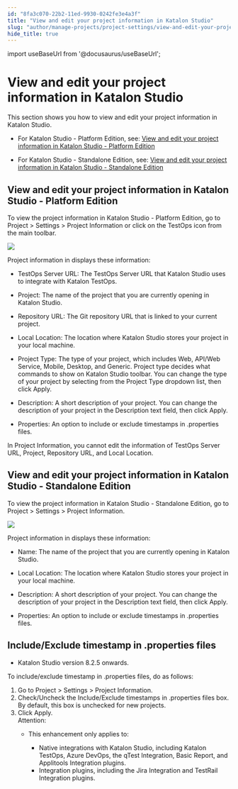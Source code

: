 ```yaml
---
id: "8fa3c070-22b2-11ed-9930-0242fe3e4a3f"
title: "View and edit your project information in Katalon Studio"
slug: "author/manage-projects/project-settings/view-and-edit-your-project-information-in-katalon-studio"
hide_title: true
---
```

import useBaseUrl from '@docusaurus/useBaseUrl';


# <a id="concept-8309" class="anchor_top_offset"/><a id="ariaid-title1" class="anchor_top_offset"/>View and edit your project information in <span xmlns="http://www.w3.org/1999/xhtml" className="ph">Katalon Studio</span> 

<p xmlns="http://www.w3.org/1999/xhtml" className="p">This section shows you how to view and edit your project information in Katalon Studio. </p> 
<div xmlns="http://www.w3.org/1999/xhtml" className="p"><ul className="ul"><li className="li"><p className="p">For <span className="ph">Katalon Studio - Platform Edition</span>, see: <a className="xref" href="#concept-1a822743">View and edit your project information in <span className="ph">Katalon Studio - Platform Edition</span></a></p></li><li className="li"><p className="p">For <span className="ph">Katalon Studio - Standalone Edition</span>, see: <a className="xref" href="#concept-860f874c">View and edit your project information in <span className="ph">Katalon Studio - Standalone Edition</span></a> </p></li></ul></div>

## <a id="concept-1a822743" class="anchor_top_offset"/>View and edit your project information in <span xmlns="http://www.w3.org/1999/xhtml" className="ph">Katalon Studio - Platform Edition</span> 

<p xmlns="http://www.w3.org/1999/xhtml" className="p"> To view the project information in <span className="ph">Katalon Studio - Platform Edition</span>, go to <span className="ph uicontrol">Project</span> &gt; <span className="ph uicontrol">Settings</span> &gt; <span className="ph uicontrol">Project Information</span> or click on the <span className="ph uicontrol">TestOps</span> icon from the main toolbar.</p> 
<p xmlns="http://www.w3.org/1999/xhtml" className="p"><img className="image" width={800} src={useBaseUrl("/c80e00f0-3019-11ed-9930-0242fe3e4a3f.png")} /></p> 
<p xmlns="http://www.w3.org/1999/xhtml" className="p">Project information in   displays these information:</p> 
<ul xmlns="http://www.w3.org/1999/xhtml" className="ul"><li className="li"><p className="p"><span className="ph uicontrol">TestOps Server URL</span>: The TestOps Server URL that Katalon Studio uses to integrate with Katalon TestOps.</p></li><li className="li"><p className="p"><span className="ph uicontrol">Project</span>: The name of the project that you are currently opening in Katalon Studio.</p></li><li className="li"><p className="p"><span className="ph uicontrol">Repository URL</span>: The  Git repository URL that is linked to your current project.</p></li><li className="li"><p className="p"><span className="ph uicontrol">Local Location</span>: The location where Katalon Studio stores your project in your local machine.</p></li><li className="li"><p className="p"><span className="ph uicontrol">Project Type</span>: The type of your project, which includes Web, API/Web Service, Mobile, Desktop, and Generic. Project type decides what commands to show on Katalon Studio toolbar. You can change the type of your project by selecting from the <span className="ph uicontrol">Project Type</span> dropdown list, then click <span className="ph uicontrol">Apply</span>.</p></li><li className="li"><p className="p"><span className="ph uicontrol">Description</span>: A short description of your project. You can change the description of your project in the <span className="ph uicontrol">Description</span> text field, then click <span className="ph uicontrol">Apply</span>.</p></li><li className="li"><p className="p"><span className="ph uicontrol">Properties</span>: An option to include or exclude timestamps in .properties files.</p></li></ul> 
<p xmlns="http://www.w3.org/1999/xhtml" className="p">In Project Information, you cannot edit the information of <span className="ph uicontrol">TestOps Server URL</span>, <span className="ph uicontrol">Project</span>, <span className="ph uicontrol">Repository URL</span>, and <span className="ph uicontrol">Local Location</span>.</p> 

## <a id="concept-860f874c" class="anchor_top_offset"/>View and edit your project information in <span xmlns="http://www.w3.org/1999/xhtml" className="ph">Katalon Studio - Standalone Edition</span> 

<p xmlns="http://www.w3.org/1999/xhtml" className="p">To view the project information in <span className="ph">Katalon Studio - Standalone Edition</span>, go to <span className="ph uicontrol">Project</span> &gt; <span className="ph uicontrol">Settings</span> &gt; <span className="ph uicontrol">Project Information</span>.</p> 
<p xmlns="http://www.w3.org/1999/xhtml" className="p"><img className="image" width={800} src={useBaseUrl("/1ed87010-3019-11ed-9930-0242fe3e4a3f.png")} /></p> 
<p xmlns="http://www.w3.org/1999/xhtml" className="p">Project information in   displays these information:</p> 
<div xmlns="http://www.w3.org/1999/xhtml" className="p"><ul className="ul"><li className="li"><p className="p"><span className="ph uicontrol">Name</span>: The name of the project that you are currently opening in Katalon Studio.</p></li><li className="li"><p className="p"><span className="ph uicontrol">Local Location</span>: The location where Katalon Studio stores your project in your local machine.</p></li><li className="li"><p className="p"><span className="ph uicontrol">Description</span>: A short description of your project. You can change the description of your project in the <span className="ph uicontrol">Description</span> text field, then click <span className="ph uicontrol">Apply</span>.</p></li><li className="li"><p className="p"><span className="ph uicontrol">Properties</span>: An option to include or exclude timestamps in .properties files.</p></li></ul></div>

## <a id="task-8423" class="anchor_top_offset"/>Include/Exclude timestamp in .properties files

<div xmlns="http://www.w3.org/1999/xhtml" className="section prereq p"><ul className="ul"><li className="li"><span className="ph">Katalon Studio</span> version 8.2.5 onwards.</li></ul></div>
<section xmlns="http://www.w3.org/1999/xhtml" className="section context">To include/exclude timestamp in .properties files, do as follows:</section> 
<ol xmlns="http://www.w3.org/1999/xhtml" className="ol steps"><li className="li step stepexpand"><span className="ph cmd">Go to <span className="ph uicontrol">Project</span> &gt; <span className="ph uicontrol">Settings</span> &gt; <span className="ph uicontrol">Project Information</span>.</span></li><li className="li step stepexpand"><span className="ph cmd">Check/Uncheck the <span className="ph uicontrol">Include/Exclude timestamps in .properties</span> files box. By default, this box is unchecked for new projects.</span></li><li className="li step stepexpand"><span className="ph cmd">Click <span className="ph uicontrol">Apply</span>.</span><div className="itemgroup info">       <div className="note attention note_attention"><span className="note__title">Attention:</span>          <ul className="ul"><li className="li">             <p className="p">This enhancement only applies to:</p>             <ul className="ul"><li className="li">Native integrations with <span className="ph">Katalon Studio</span>, including <span className="ph">Katalon TestOps</span>, Azure DevOps, the <span className="ph uicontrol">qTest Integration</span>, <span className="ph uicontrol">Basic Report</span>, and <span className="ph uicontrol">Applitools Integration</span> plugins.</li><li className="li">Integration plugins, including the <span className="ph uicontrol">Jira Integration</span> and <span className="ph uicontrol">TestRail Integration</span> plugins.</li></ul>           </li></ul>       </div>     </div></li></ol> 
